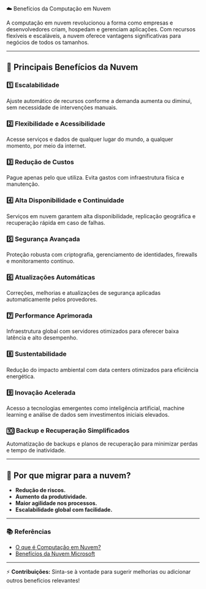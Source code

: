  ☁️ Benefícios da Computação em Nuvem

A computação em nuvem revolucionou a forma como empresas e desenvolvedores criam, hospedam e gerenciam aplicações. Com recursos flexíveis e escaláveis, a nuvem oferece vantagens significativas para negócios de todos os tamanhos.

---

## 🌟 **Principais Benefícios da Nuvem**

### 1️⃣ Escalabilidade
Ajuste automático de recursos conforme a demanda aumenta ou diminui, sem necessidade de intervenções manuais.

### 2️⃣ Flexibilidade e Acessibilidade
Acesse serviços e dados de qualquer lugar do mundo, a qualquer momento, por meio da internet.

### 3️⃣ Redução de Custos
Pague apenas pelo que utiliza. Evita gastos com infraestrutura física e manutenção.

### 4️⃣ Alta Disponibilidade e Continuidade
Serviços em nuvem garantem alta disponibilidade, replicação geográfica e recuperação rápida em caso de falhas.

### 5️⃣ Segurança Avançada
Proteção robusta com criptografia, gerenciamento de identidades, firewalls e monitoramento contínuo.

### 6️⃣ Atualizações Automáticas
Correções, melhorias e atualizações de segurança aplicadas automaticamente pelos provedores.

### 7️⃣ Performance Aprimorada
Infraestrutura global com servidores otimizados para oferecer baixa latência e alto desempenho.

### 8️⃣ Sustentabilidade
Redução do impacto ambiental com data centers otimizados para eficiência energética.

### 9️⃣ Inovação Acelerada
Acesso a tecnologias emergentes como inteligência artificial, machine learning e análise de dados sem investimentos iniciais elevados.

### 🔟 Backup e Recuperação Simplificados
Automatização de backups e planos de recuperação para minimizar perdas e tempo de inatividade.

---

## 🚀 **Por que migrar para a nuvem?**
- **Redução de riscos.**
- **Aumento da produtividade.**
- **Maior agilidade nos processos.**
- **Escalabilidade global com facilidade.**

---

### 📚 Referências
- [O que é Computação em Nuvem?](https://learn.microsoft.com/azure/architecture/cloud-adoption/overview/what-is-cloud-computing)
- [Benefícios da Nuvem Microsoft](https://azure.microsoft.com/overview/what-is-azure/)

---

⚡ **Contribuições:** Sinta-se à vontade para sugerir melhorias ou adicionar outros benefícios relevantes!
